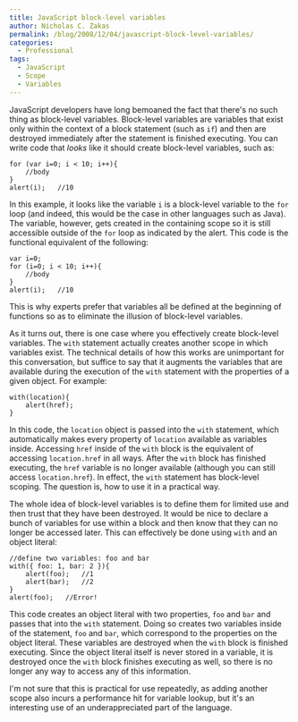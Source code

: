 ```yaml
---
title: JavaScript block-level variables
author: Nicholas C. Zakas
permalink: /blog/2008/12/04/javascript-block-level-variables/
categories:
  - Professional
tags:
  - JavaScript
  - Scope
  - Variables
---
```

JavaScript developers have long bemoaned the fact that there's no such thing as block-level variables. Block-level variables are variables that exist only within the context of a block statement (such as `if`) and then are destroyed immediately after the statement is finished executing. You can write code that *looks* like it should create block-level variables, such as:

    for (var i=0; i < 10; i++){
        //body
    }
    alert(i);   //10

In this example, it looks like the variable `i` is a block-level variable to the `for` loop (and indeed, this would be the case in other languages such as Java). The variable, however, gets created in the containing scope so it is still accessible outside of the `for` loop as indicated by the alert. This code is the functional equivalent of the following:

    var i=0;
    for (i=0; i < 10; i++){
        //body
    }
    alert(i);   //10

This is why experts prefer that variables all be defined at the beginning of functions so as to eliminate the illusion of block-level variables.

As it turns out, there is one case where you effectively create block-level variables. The `with` statement actually creates another scope in which variables exist. The technical details of how this works are unimportant for this conversation, but suffice to say that it augments the variables that are available during the execution of the `with` statement with the properties of a given object. For example:

    with(location){
        alert(href);
    }

In this code, the `location` object is passed into the `with` statement, which automatically makes every property of `location` available as variables inside. Accessing `href` inside of the `with` block is the equivalent of accessing `location.href` in all ways. After the `with` block has finished executing, the `href` variable is no longer available (although you can still access `location.href`). In effect, the `with` statement has block-level scoping. The question is, how to use it in a practical way.

The whole idea of block-level variables is to define them for limited use and then trust that they have been destroyed. It would be nice to declare a bunch of variables for use within a block and then know that they can no longer be accessed later. This can effectively be done using `with` and an object literal:

    //define two variables: foo and bar
    with({ foo: 1, bar: 2 }){
        alert(foo);   //1
        alert(bar);   //2
    }
    alert(foo);   //Error!

This code creates an object literal with two properties, `foo` and `bar` and passes that into the `with` statement. Doing so creates two variables inside of the statement, `foo` and `bar`, which correspond to the properties on the object literal. These variables are destroyed when the `with` block is finished executing. Since the object literal itself is never stored in a variable, it is destroyed once the `with` block finishes executing as well, so there is no longer any way to access any of this information.

I'm not sure that this is practical for use repeatedly, as adding another scope also incurs a performance hit for variable lookup, but it's an interesting use of an underappreciated part of the language.
